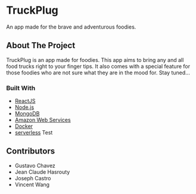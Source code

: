 # TruckPlug

An app made for the brave and adventurous foodies.

<!-- PROJECT SHIELDS -->
<!--
*** I'm using markdown "reference style" links for readability.
*** Reference links are enclosed in brackets [ ] instead of parentheses ( ).
*** See the bottom of this document for the declaration of the reference variables
*** for contributors-url, forks-url, etc. This is an optional, concise syntax you may use.
*** https://www.markdownguide.org/basic-syntax/#reference-style-links
-->

<!-- [![MIT License][license-shield]][license-url]-->



<!-- PROJECT LOGO -->
<!--
<br />
<p align="center">
  <a href="https://github.com/JCHasrouty/TruckPlug">
    <img src="images/logo.png" alt="Logo" width="80" height="80">
  </a>
-->
<!--
  <h3 align="center">YOUR_TITLE</h3>
<!--  
  <p align="center">
    YOUR_SHORT_DESCRIPTION
    <br />
    <a href="https://github.com/JCHasrouty/TruckPlug"><strong>Explore the docs »</strong></a>
    <br />
    <br />
    <a href="https://github.com/JCHasrouty/TruckPlug">View Demo</a>
    ·
    <a href="https://github.com/JCHasrouty/TruckPlug/issues">Report Bug</a>
    ·
    <a href="https://github.com/JCHasrouty/TruckPlug/issues">Request Feature</a>
  </p>
</p>
-->


<!-- TABLE OF CONTENTS -->
<!--## Table of Contents-->

<!--* [About the Project](#about-the-project)
  * [Built With](#built-with)
* [Acknowledgements](#acknowledgements)
-->


<!-- ABOUT THE PROJECT -->
## About The Project

<!--[![Product Name Screen Shot][product-screenshot]](https://example.com)-->

TruckPlug is an app made for foodies. This app aims to bring any and all food trucks right to your finger tips. It also comes with a special feature for those foodies who are not sure what they are in the mood for. Stay tuned...

### Built With

* [ReactJS](https://reactjs.org/)
* [Node.js](https://nodejs.org/en/)
* [MongoDB](https://www.mongodb.com/)
* [Amazon Web Services](https://aws.amazon.com//)
* [Docker](https://www.docker.com/)
* [serverless](https://serverless.com/)
Test



<!-- ACKNOWLEDGEMENTS -->
## Contributors

* Gustavo Chavez
* Jean Claude Hasrouty
* Joseph Castro
* Vincent Wang





<!-- MARKDOWN LINKS & IMAGES -->
<!-- https://www.markdownguide.org/basic-syntax/#reference-style-links -->
